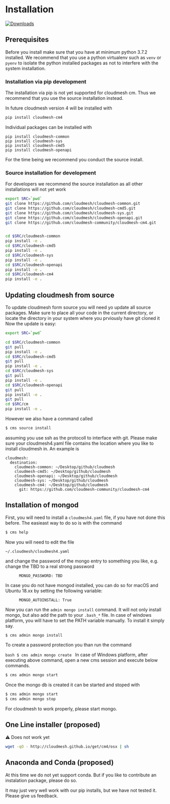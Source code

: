 # Installation

[![Downloads](https://img.shields.io/pypi/dm/cm.svg)](https://pypi.python.org/pypi/cloudmesh/cloudmesh-cm4/)

## Prerequisites

Before you install make sure that you have at minimum python 3.7.2
installed. We recommend that you use a python virtualenv such as `venv`
or `pyenv` to isolate the python installed packages as not to interfere
with the system installation.

### Installation via pip development

The installation via pip is not yet supported for cloudmesh cm. Thus
we recommend that you use the source installation instead.

In future cloudmesh version 4 will be installed with

```bash
pip install cloudmesh-cm4
```

Individual packages can be installed with

```
pip install cloudmesh-common
pip install cloudmesh-sys
pip install cloudmesh-cmd5
pip install cloudmesh-openapi
```

For the time being we recommend you conduct the source install.

### Source installation for development

For developers we recommend the source installation as all other installations
will not yet work


```bash
export SRC=`pwd`
git clone https://github.com/cloudmesh/cloudmesh-common.git
git clone https://github.com/cloudmesh/cloudmesh-cmd5.git
git clone https://github.com/cloudmesh/cloudmesh-sys.git
git clone https://github.com/cloudmesh/cloudmesh-openapi.git
git clone https://github.com/cloudmesh-community/cloudmesh-cm4.git


cd $SRC/cloudmesh-common
pip install -e .
cd $SRC/cloudmesh-cmd5
pip install -e .
cd $SRC/cloudmesh-sys
pip install -e .
cd $SRC/cloudmesh-openapi
pip install -e .
cd $SRC/cloudmesh-cm4
pip install -e .
```

## Updating cloudmesh from source

To update cloudmesh form source you will need yo update all source packages.
Make sure to place all your code in the current directory, or locate the
directory in your system where you prviously have git cloned it Now the update
is easy: 


```bash
export SRC=`pwd`

cd $SRC/cloudmesh-common
git pull
pip install -e .
cd $SRC/cloudmesh-cmd5
git pull
pip install -e .
cd $SRC/cloudmesh-sys
git pull
pip install -e .
cd $SRC/cloudmesh-openapi
git pull
pip install -e .
git pull
cd $SRC/cm
pip install -e .
```

However we also have a command called 

```bash
$ cms source install
```

assuming you use ssh as the protocoll to interface with git.
Please make sure your cloudmesh4.yaml file contains the location where 
you like to install cloudmesh in. An example is

```
cloudmesh:
  destination:
    cloudmesh-common: ~/Desktop/github/cloudmesh
    cloudmesh-cmd5: ~/Desktop/github/cloudmesh
    cloudmesh-openapi: ~/Desktop/github/cloudmesh
    cloudmesh-sys: ~/Desktop/github/cloudmesh
    cloudmesh-cm4: ~/Desktop/github/cloudmesh
      git: https://github.com/cloudmesh-community/cloudmesh-cm4
```


## Installation of mongod

First, you will need to install a `cloudmesh4.yaml` file, if you have
not done this before. The easieast way to do so is with the command

```bash
$ cms help
```
 
Now you will need to edit the file

`~/.cloudmesh/cloudmesh4.yaml`

and change the password of the mongo entry to something you like,
 e.g. change the TBD to a real strong password

```
      MONGO_PASSWORD: TBD
```

In case you do not have mongod installed, you can do so for macOS and Ubuntu 
18.xx by setting the following variable:

```
      MONGO_AUTOINSTALL: True
```


Now you can run the `admin mongo install` command. It will not only
install mongo, but also add the path to your `.bash_*` file. In case
of windows platform, you will have to set the PATH variable
manually. To install it simply say.

```bash
$ cms admin mongo install
```

To create a password protection you than run the command

```bash $ cms admin mongo create ``` In case of Windows platform, after
executing above command, open a new cms session and execute below
commands.

```bash
$ cms admin mongo start
```

Once the mongo db is created it can be started and stoped with 

```bash
$ cms admin mongo start
$ cms admin mongo stop
```

For cloudmesh to work properly, please start mongo.

## One Line installer (proposed)

:warning: Does not work yet

```bash
wget -qO - http://cloudmesh.github.io/get/cm4/osx | sh 
```

## Anaconda and Conda (proposed)

At this time we do not yet support conda. But if you like to
contribute an instalation package, please do so.
 
It may just very well work with our pip installs, but we have not
tested it.  Please give us feedback.
